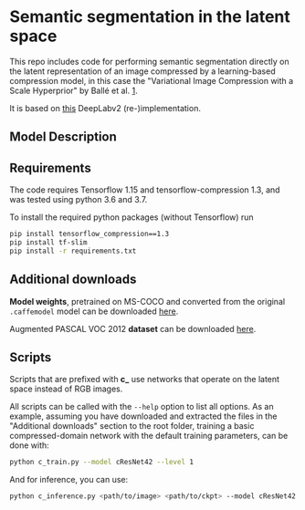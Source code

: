 # Semantic segmentation in the latent space

This repo includes code for performing semantic segmentation directly on the latent representation of an image compressed by a learning-based compression model, in this case the "Variational Image Compression with a Scale Hyperprior" by Ballé et al. [1](https://arxiv.org/abs/1802.01436).

It is based on [this](https://github.com/DrSleep/tensorflow-deeplab-resnet) DeepLabv2 (re-)implementation.

## Model Description

## Requirements

The code requires Tensorflow 1.15 and tensorflow-compression 1.3, and was tested using python 3.6 and 3.7.

To install the required python packages (without Tensorflow) run
```bash
pip install tensorflow_compression==1.3
pip install tf-slim
pip install -r requirements.txt
```

## Additional downloads

**Model weights**, pretrained on MS-COCO and converted from the original `.caffemodel` model can be downloaded [here](https://drive.google.com/open?id=0B_rootXHuswsZ0E4Mjh1ZU5xZVU).

Augmented PASCAL VOC 2012 **dataset** can be downloaded [here](https://www.dropbox.com/s/oeu149j8qtbs1x0/SegmentationClassAug.zip?dl=0).

## Scripts

Scripts that are prefixed with **c_** use networks that operate on the latent space instead of RGB images.

All scripts can be called with the `--help` option to list all options.
As an example, assuming you have downloaded and extracted the files in the "Additional downloads" section to the root folder, training a basic compressed-domain network with the default training parameters, can be done with:
```bash
python c_train.py --model cResNet42 --level 1
```

And for inference, you can use:
```bash
python c_inference.py <path/to/image> <path/to/ckpt> --model cResNet42 --level 1
```